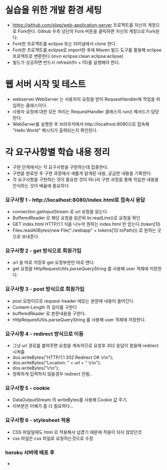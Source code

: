 # 실습을 위한 개발 환경 세팅
* https://github.com/slipp/web-application-server 프로젝트를 자신의 계정으로 Fork한다. Github 우측 상단의 Fork 버튼을 클릭하면 자신의 계정으로 Fork된다.
* Fork한 프로젝트를 eclipse 또는 터미널에서 clone 한다.
* Fork한 프로젝트를 eclipse로 import한 후에 Maven 빌드 도구를 활용해 eclipse 프로젝트로 변환한다.(mvn eclipse:clean eclipse:eclipse)
* 빌드가 성공하면 반드시 refresh(fn + f5)를 실행해야 한다.

# 웹 서버 시작 및 테스트
* webserver.WebServer 는 사용자의 요청을 받아 RequestHandler에 작업을 위임하는 클래스이다.
* 사용자 요청에 대한 모든 처리는 RequestHandler 클래스의 run() 메서드가 담당한다.
* WebServer를 실행한 후 브라우저에서 http://localhost:8080으로 접속해 "Hello World" 메시지가 출력되는지 확인한다.

# 각 요구사항별 학습 내용 정리
* 구현 단계에서는 각 요구사항을 구현하는데 집중한다. 
* 구현을 완료한 후 구현 과정에서 새롭게 알게된 내용, 궁금한 내용을 기록한다.
* 각 요구사항을 구현하는 것이 중요한 것이 아니라 구현 과정을 통해 학습한 내용을 인식하는 것이 배움에 중요하다. 

### 요구사항 1 - http://localhost:8080/index.html로 접속시 응답
* connection.getInputStream 로 url 요청을 읽는다.
* BufferedReader 로 해당 요청을 읽은뒤 br.readLine()로 요청을 확인
* GET index.html HTTP/1.1 식을 나누어 원하는 index.html 만 얻는다.(token[1])
* Files.readAllBytes(new File("./webapp" + tokens[1]).toPath()) 로 원하는 곳으로 보내준다.

### 요구사항 2 - get 방식으로 회원가입
* url 을 따로 저장후 get 요청부분만 따로 땐다.
* get 요청을 HttpRequestUtils.parseQueryString 를 사용해 user 객체에 저장한다.

### 요구사항 3 - post 방식으로 회원가입
* post 요청이므로 request-header 에있는 본문에 내용이 들어간다.
* Content-Length 의 길이를 구한다
* bufferedReader 로 본문내용을 구한다.
* HttpRequestUtils.parseQueryString 를 사용해 user 객체에 저장한다.

### 요구사항 4 - redirect 방식으로 이동
* 그냥 url 경로를 붙여주면 요청을 계속하므로 요청후 302 응답이 왔을때 redirect 시켜줌
* dos.writeBytes("HTTP/1.1 302 Redirect OK \r\n");
* dos.writeBytes("Location: " + url + "  \r\n");
* dos.writeBytes("\r\n");
* 정확하게 입력하지 않을경우 redirect 안됨..

### 요구사항 5 - cookie
* DataOutputStream 의 writeBytes를 사용해 Cookie 값 주기.
* 이부분은 이해가 좀 더 필요하다...

### 요구사항 6 - stylesheet 적용
* CSS 파일일때도 html 로 적용해서 넘겼기 때문에 적용이 되지 않았던것
* css 파일은 css 파일로 요청하는것으로 수정

### heroku 서버에 배포 후
* 